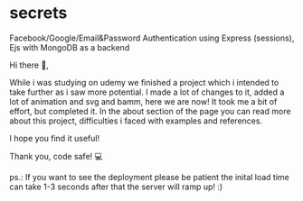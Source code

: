 # secrets
Facebook/Google/Email&amp;Password Authentication using Express (sessions), Ejs with MongoDB as a backend

Hi there 👋,

While i was studying on udemy we finished a project which i intended to take further as i saw more potential. 
I made a lot of changes to it, added a lot of animation and svg and bamm, here we are now! It took me a bit of effort, 
but completed it. In the about section of the page you can read more about this project, difficulties i 
faced with examples and references. 

I hope you find it useful!

Thank you, code safe! 💻


ps.: If you want to see the deployment please be patient the inital load time can take 1-3 seconds after that the server will ramp up! :) 
